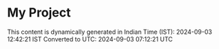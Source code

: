 # My Project

This content is dynamically generated in Indian Time (IST): 2024-09-03 12:42:21 IST
Converted to UTC: 2024-09-03 07:12:21 UTC
